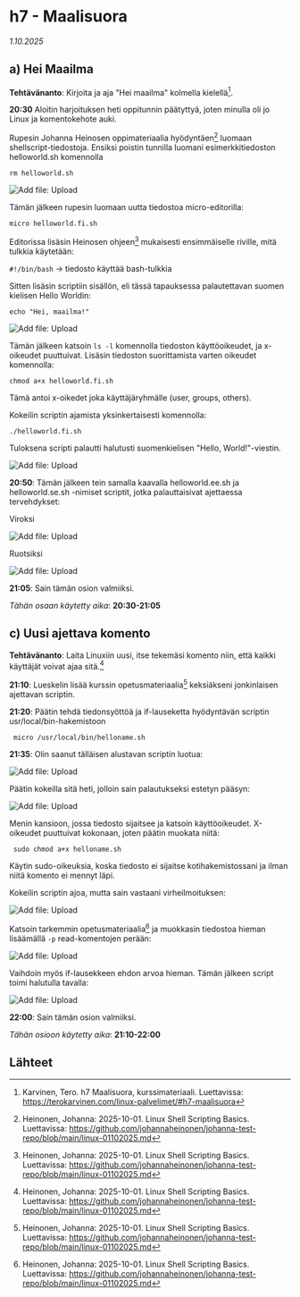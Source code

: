 # h7 - Maalisuora

*1.10.2025*
## a) Hei Maailma

**Tehtävänanto**: Kirjoita ja aja "Hei maailma" kolmella kielellä[^1].

**20:30** Aloitin harjoituksen heti oppitunnin päätyttyä, joten minulla oli jo Linux ja komentokehote auki. 

Rupesin Johanna Heinosen oppimateriaalia hyödyntäen[^2] luomaan shellscript-tiedostoja. Ensiksi poistin tunnilla luomani esimerkkitiedoston helloworld.sh komennolla

```rm helloworld.sh```

![Add file: Upload](h7_rm.png)

Tämän jälkeen rupesin luomaan uutta tiedostoa micro-editorilla: 

```micro helloworld.fi.sh```

Editorissa lisäsin Heinosen ohjeen[^2] mukaisesti ensimmäiselle riville, mitä tulkkia käytetään: 

```#!/bin/bash``` -> tiedosto käyttää bash-tulkkia

Sitten lisäsin scriptiin sisällön, eli tässä tapauksessa palautettavan suomen kielisen Hello Worldin: 

```echo "Hei, maailma!"```

![Add file: Upload](h7_micro_fi.png)

Tämän jälkeen katsoin ```ls -l``` komennolla tiedoston käyttöoikeudet, ja x-oikeudet puuttuivat. Lisäsin tiedoston suorittamista varten oikeudet komennolla:

```chmod a+x helloworld.fi.sh```

Tämä antoi x-oikedet joka käyttäjäryhmälle (user, groups, others).

Kokeilin scriptin ajamista yksinkertaisesti komennolla:

```./helloworld.fi.sh```

Tuloksena scripti palautti halutusti suomenkielisen "Hello, World!"-viestin. 

![Add file: Upload](h7_hw_fi.png)

**20:50**: Tämän jälkeen tein samalla kaavalla helloworld.ee.sh ja helloworld.se.sh -nimiset scriptit, jotka palauttaisivat ajettaessa tervehdykset: 

Viroksi 

![Add file: Upload](h7_hw_ee.png)

Ruotsiksi

![Add file: Upload](h7_hw_se.png)

**21:05**: Sain tämän osion valmiiksi. 

*Tähän osaan käytetty aika*: **20:30-21:05**

## c) Uusi ajettava komento 

**Tehtävänanto**:  Laita Linuxiin uusi, itse tekemäsi komento niin, että kaikki käyttäjät voivat ajaa sitä.[^2]

**21:10**: Lueskelin lisää kurssin opetusmateriaalia[^2] keksiäkseni jonkinlaisen ajettavan scriptin.  

**21:20**: Päätin tehdä tiedonsyöttöä ja if-lauseketta hyödyntävän scriptin usr/local/bin-hakemistoon

``` micro /usr/local/bin/helloname.sh```

**21:35**: Olin saanut tälläisen alustavan scriptin luotua: 

![Add file: Upload](h7_local_script.png)

Päätin kokeilla sitä heti, jolloin sain palautukseksi estetyn pääsyn: 

![Add file: Upload](h7_hn_denied.png)

Menin kansioon, jossa tiedosto sijaitsee ja katsoin käyttöoikeudet. X-oikeudet puuttuivat kokonaan, joten päätin muokata niitä: 

``` sudo chmod a+x helloname.sh``` 

Käytin sudo-oikeuksia, koska tiedosto ei sijaitse kotihakemistossani ja ilman niitä komento ei mennyt läpi. 

Kokeilin scriptin ajoa, mutta sain vastaani virheilmoituksen: 

![Add file: Upload](h7_hn_error.png)

Katsoin tarkemmin opetusmateriaalia[^2] ja muokkasin tiedostoa hieman lisäämällä ```-p``` read-komentojen perään: 

![Add file: Upload](h7_micro_hn.png) 

Vaihdoin myös if-lausekkeen ehdon arvoa hieman. Tämän jälkeen script toimi halutulla tavalla: 

![Add file: Upload](h7_hn.png) 

**22:00**: Sain tämän osion valmiiksi. 

*Tähän osioon käytetty aika*: **21:10-22:00**


## Lähteet



[^1]: Karvinen, Tero. h7 Maalisuora, kurssimateriaali. Luettavissa: https://terokarvinen.com/linux-palvelimet/#h7-maalisuora
[^2]: Heinonen, Johanna: 2025-10-01. Linux Shell Scripting Basics. Luettavissa: https://github.com/johannaheinonen/johanna-test-repo/blob/main/linux-01102025.md


